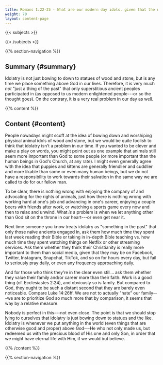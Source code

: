 ```yaml
---
title: Romans 1:22-25 - What are our modern day idols, given that the worshiping of animal statues isn't so much a thing anymore?
weight: 70
layout: content-page
---
```


{{< subjects >}}

{{< /subjects >}}

{{% section-navigation %}}

<!-- ## Video {#video}

{{% video
src=""

playlist=""

video=""

audio=""

slides="https://bibledocs.org/slides/"
%}} -->

## Summary {#summary}

Idolatry is not just bowing to down to statues of wood and stone, but is any time we place something above God in our lives. Therefore, it is very much *not* "just a thing of the past" that only superstitious ancient peoples participated in (as opposed to us modern enlightened people---or so the thought goes). On the contrary, it is a very real problem in our day as well.

<!-- ## Timestamps {#timestamps} -->

{{% content %}}

## Content {#content}

<!-- --- -->

People nowadays might scoff at the idea of bowing down and worshiping physical animal idols of wood and stone, but we would be quite foolish to think that idolatry isn't a problem in our time. If you wanted to be clever and make a play on words, you might point out as one example that animals still seem more important than God to some people (or more important than the human beings in God's Church, at any rate). I might even generally agree with the idea that puppies and kittens are generally friendlier and cuddlier and more likable than some or even many human beings, but we do not have a responsibility to work towards their salvation in the same way we are called to do for our fellow man.

To be clear, there is nothing wrong with enjoying the company of and advocating for the rights of animals, just how there is nothing wrong with working hard at one's job and advancing in one's career, enjoying a couple beers with friends after work, or watching a sports game every now and then to relax and unwind. What *is* a problem is when we let anything other than God sit on the throne in our heart---or even get near it.

Next time someone you know treats idolatry as "something in the past" that only those naïve ancients engaged in, ask them how much time they spent last week reading their Bible or taking in in-depth Bible teaching vs. how much time they spent watching things on Netflix or other streaming services. Ask them whether they think their Christianity is really more important to them than social media, given that they may be on Facebook, Twitter, Instagram, Snapchat, TikTok, and so on for hours every day, but fail to seriously pray daily, or even any frequency approaching daily.

And for those who think they're in the clear even still... ask them whether they value their family and/or career more than their faith. Work is a good thing (cf. Ecclesiastes 2:24), and obviously so is family. But compared to God, they ought to be such a distant second that they are barely even noticeable. Compare Luke 14:26ff. We are not to actually "hate" our family---we are to prioritize God so much more that by comparison, it seems that way by a relative measure.

Nobody is perfect in this---not even close. The point is that we should stop lying to ourselves that idolatry is just bowing down to statues and the like. Idolatry is whenever we put anything in the world (even things that are otherwise good and proper) above God---He who not only made us, but redeemed us with the precious blood of His one and only Son, in order that we might have eternal life with Him, if we would but believe.

{{% /content %}}


<!-- {{% transcript %}}

## Video/audio transcript {#video-audio-transcript}



{{% /transcript %}} -->

{{% section-navigation %}}
